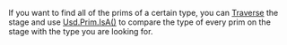 If you want to find all of the prims of a certain type, you can [Traverse](https://openusd.org/release/api/class_usd_stage.html#adba675b55f41cc1b305bed414fc4f178) the stage and use [Usd.Prim.IsA()](https://openusd.org/release/api/class_usd_prim.html#a0a50d49f93140253633fa2e256a0e43f) to compare the type of every prim on the stage with the type you are looking for.

